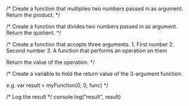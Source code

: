 /*
  Create a function that multiplies two numbers
  passed in as argument. Return the product.
 */


/*
  Create a function that divides two numbers
  passed in as argument. Return the quotient.
 */


/*
  Create a function that accepts three arguments.
    1. First number
    2. Second number
    3. A function that performs an operation on them
    
  Return the value of the operation.
 */



/*
  Create a variable to hold the return value of the
  3-argument function. 

  e.g. var result = myFunction(0, 0, func)
 */



/*
  Log the result
 */
console.log("result", result)

